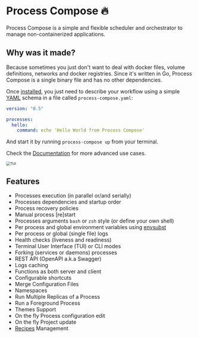 # Process Compose 🔥

Process Compose is a simple and flexible scheduler and orchestrator to manage non-containerized applications.

## Why was it made?

Because sometimes you just don't want to deal with docker files, volume definitions, networks and docker registries.
Since it's written in Go, Process Compose is a single binary file and has no other dependencies.

Once [installed](installation.md), you just need to describe your workflow using a simple [YAML](http://yaml.org/) schema in a file called `process-compose.yaml`:

```yaml
version: "0.5"

processes:
  hello:
    command: echo 'Hello World from Process Compose'
```

And start it by running `process-compose up` from your terminal.

Check the [Documentation](launcher.md) for more advanced use cases.

<img src="https://github.com/F1bonacc1/process-compose/raw/main/imgs/tui.png" alt="TUI" style="zoom:67%;" />

## Features

- Processes execution (in parallel or/and serially)
- Processes dependencies and startup order
- Process recovery policies
- Manual process [re]start
- Processes arguments `bash` or `zsh` style (or define your own shell)
- Per process and global environment variables using [envsubst](https://github.com/drone/envsubst)
- Per process or global (single file) logs
- Health checks (liveness and readiness)
- Terminal User Interface (TUI) or CLI modes
- Forking (services or daemons) processes
- REST API (OpenAPI a.k.a Swagger)
- Logs caching
- Functions as both server and client
- Configurable shortcuts
- Merge Configuration Files
- Namespaces
- Run Multiple Replicas of a Process
- Run a Foreground Process 
- Themes Support
- On the fly Process configuration edit
- On the fly Project update
- [Recipes](https://github.com/F1bonacc1/process-compose-recipes) Management
